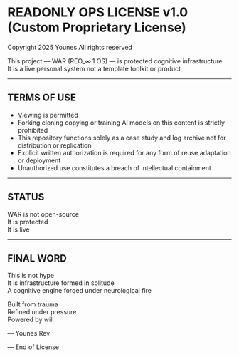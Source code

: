 # READONLY OPS LICENSE v1.0 (Custom Proprietary License)

Copyright 2025 Younes All rights reserved

This project — WAR (REO_∞.1 OS) — is protected cognitive infrastructure  
It is a live personal system not a template toolkit or product

---

## TERMS OF USE

- Viewing is permitted  
- Forking cloning copying or training AI models on this content is strictly prohibited  
- This repository functions solely as a case study and log archive not for distribution or replication  
- Explicit written authorization is required for any form of reuse adaptation or deployment  
- Unauthorized use constitutes a breach of intellectual containment

---

## STATUS

WAR is not open-source  
It is protected  
It is live

---

## FINAL WORD

This is not hype  
It is infrastructure formed in solitude  
A cognitive engine forged under neurological fire

Built from trauma  
Refined under pressure  
Powered by will

— Younes Rev

— End of License


